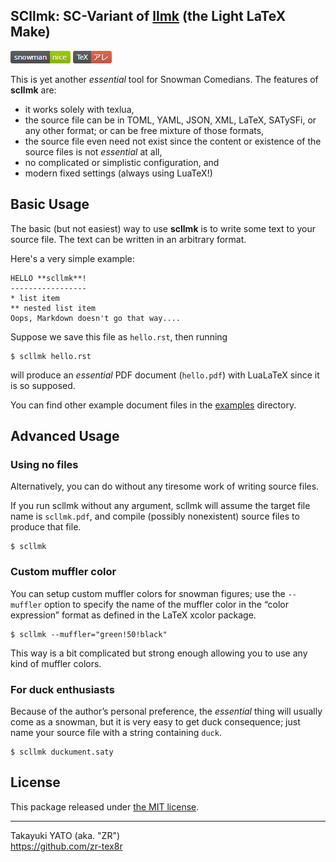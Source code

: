 SCllmk: SC-Variant of [llmk] (the Light LaTeX Make)
---------------------------------------------------

[llmk]: https://github.com/wtsnjp/llmk

![Snowman Status](https://raw.githubusercontent.com/zr-tex8r/scllmk/badge/snowman-nice-green.png)
![TeX Status](https://raw.githubusercontent.com/zr-tex8r/scllmk/badge/TeX-are-red.png)

This is yet another *essential* tool for Snowman Comedians. The features of **scllmk** are:

* it works solely with texlua,
* the source file can be in TOML, YAML, JSON, XML, LaTeX, SATySFi, or
  any other format; or can be free mixture of those formats,
* the source file even need not exist since the content or existence of the
  source files is not *essential* at all,
* no complicated or simplistic configuration, and
* modern fixed settings (always using LuaTeX!)

## Basic Usage

The basic (but not easiest) way to use **scllmk** is to write some text to your source file. The text can be written in an arbitrary format.

Here's a very simple example:

    HELLO **scllmk**!
    -----------------
    * list item
    ** nested list item
    Oops, Markdown doesn't go that way....

Suppose we save this file as `hello.rst`, then running

    $ scllmk hello.rst

will produce an *essential* PDF document (`hello.pdf`) with LuaLaTeX since it is so supposed.

You can find other example document files in the [examples](./examples) directory.

## Advanced Usage

### Using no files

Alternatively, you can do without any tiresome work of writing source files.

If you run scllmk without any argument, scllmk will assume the target file name is `scllmk.pdf`, and compile (possibly nonexistent) source files to produce that file.

    $ scllmk

### Custom muffler color

You can setup custom muffler colors for snowman figures; use the `--muffler` option to specify the name of the muffler color in the “color expression” format as defined in the LaTeX xcolor package.

    $ scllmk --muffler="green!50!black"

This way is a bit complicated but strong enough allowing you to use any kind of muffler colors.

### For duck enthusiasts

Because of the author’s personal preference, the *essential* thing will usually come as a snowman, but it is very easy to get duck consequence; just name your source file with a string containing `duck`.

    $ scllmk duckument.saty

## License

This package released under [the MIT license](./LICENSE).

--------------------
Takayuki YATO (aka. "ZR")  
https://github.com/zr-tex8r
